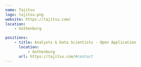 ```yaml
---
name: Tajitsu
logo: tajitsu.png
website: https://tajitsu.com/
location: 
    - Gothenburg

positions:
    - title: Analysts & Data Scientists - Open Application
      location:
          - Gothenburg
      url: https://tajitsu.com/#contact
---
```

